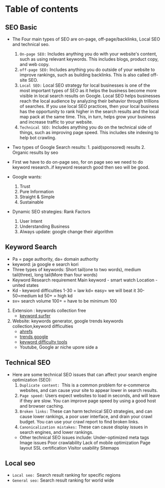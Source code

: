 # Table of contents

## SEO Basic
- The Four main types of SEO are on-page, off-page/backlinks, Local SEO and technical seo. 
    1. `On-page SEO:` Includes anything you do with your website's content, such as using relevant keywords. This includes blogs, product copy, and web copy.   
    2. `off-page SEO:` Includes anything you do outside of your website to improve rankings, such as building backlinks. This is also called off-site SEO.  
    3. `Local SEO:` Local SEO strategy for local businesses is one of the most important types of SEO as it helps the business become more visible in local search results on Google.
    Local SEO helps businesses reach the local audience by analyzing their behavior through trillions of searches. If you use local SEO practices, then your local business has the opportunity to rank higher in the search results and the local map pack at the same time. This, in turn, helps grow your business and increase traffic to your website.
    4. `Technical SEO:` Includes anything you do on the technical side of things, such as improving page speed. This includes site indexing to help bot crawling. 
- Two types of Google Search results: 1. paid(sponsored) results 2. Organic results by seo
- First we have to do on-page seo, for on page seo we need to do keyword research..if keyword research good then seo will be good. 
- Google wants: 
    1. Trust
    2. Pure Information 
    3. Straight & Simple 
    4. Sustainable 

- Dynamic SEO strategies: Rank Factors 
    1. User Intent  
    2. Understanding Business 
    3. Always update: google change their algorithm

## Keyword Search
- Pa =  page authority, da= domain authority
- keyword: ja google e search kori
- Three types of keywords: Short tail(one to two words), medium tail(three), long tail(More than four words)
- Keyword Research requirement
 Main keyword - smart watch
 Location -  united states 
- Kd -  keyword difficulties
 1-30 = law kd= easy= we will beat it
 30-50=medium kd
 50+ = high kd
 - sv= search volume 100+ = have to be minimum 100

1. Extension : keywords collection free
    - [keyword surfer](https://chromewebstore.google.com/detail/bafijghppfhdpldihckdcadbcobikaca)
2. Website: keywords generator, google trends keywords collection,keyword difficulties 
    - [ahrefs](https://ahrefs.com/keyword-generator)
    - [trends google](https://trends.google.com/trends/explore?hl=en)
    - [keyword difficulty tools](https://ahrefs.com/keyword-difficulty) 
    - Youtube, Google ar niche upore side a 

## Technical SEO
- Here are some technical SEO issues that can affect your search engine optimization (SEO):
    1. `Duplicate content: `This is a common problem for e-commerce websites, and can cause your site to appear lower in search results.
    2. `Page speed:` Users expect websites to load in seconds, and will leave if they are slow. You can improve page speed by using a good host and browser caching.
    3. `Broken links:` These can harm technical SEO strategies, and can cause lower rankings, a poor user interface, and drain your crawl budget. You can use your crawl report to find broken links.
    4. `Canonicalization mistakes:` These can cause display issues in search engines, and lower rankings.
    - Other technical SEO issues include:
    Under-optimized meta tags
    Image issues
    Poor crawlability
    Lack of mobile optimization
    Page layout
    SSL certification
    Visitor usability
    Sitemaps 
## Local seo 
- `Local seo: `Search result ranking for specific regions 
- `General seo:` Search result ranking for world wide